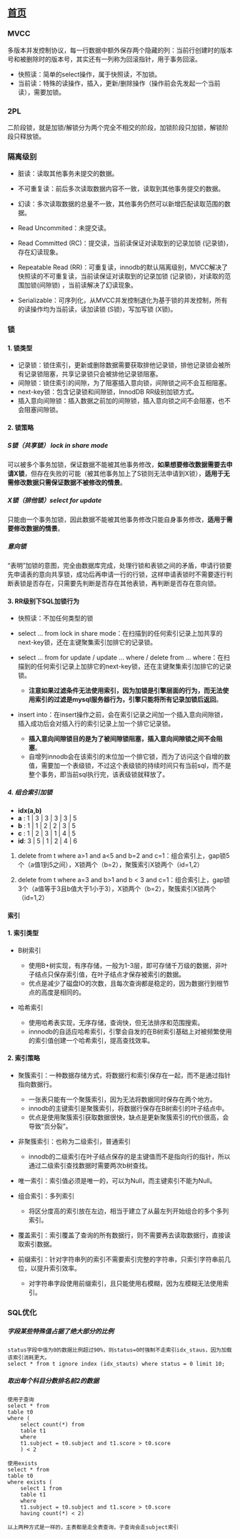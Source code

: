 ## [首页](https://kingkh1995.github.io/blog/)

### MVCC

多版本并发控制协议，每一行数据中额外保存两个隐藏的列：当前行创建时的版本号和被删除时的版本号，其实还有一列称为回滚指针，用于事务回滚。

- 快照读：简单的select操作，属于快照读，不加锁。
- 当前读：特殊的读操作，插入，更新/删除操作（操作前会先发起一个当前读），需要加锁。

### 2PL

二阶段锁，就是加锁/解锁分为两个完全不相交的阶段，加锁阶段只加锁，解锁阶段只释放锁。

### 隔离级别

- 脏读：读取其他事务未提交的数据。

- 不可重复读：前后多次读取数据内容不一致，读取到其他事务提交的数据。

- 幻读：多次读取数据的总量不一致，其他事务仍然可以新增匹配读取范围的数据。

- Read Uncommited：未提交读。

- Read Committed (RC)：提交读，当前读保证对读取到的记录加锁 (记录锁)，存在幻读现象。

- Repeatable Read (RR)：可重复读，innodb的默认隔离级别，MVCC解决了快照读的不可重复读，当前读保证对读取到的记录加锁 (记录锁)，对读取的范围加锁(间隙锁)
  ，当前读解决了幻读现象。

- Serializable：可序列化，从MVCC并发控制退化为基于锁的并发控制，所有的读操作均为当前读，读加读锁 (S锁)，写加写锁 (X锁)。

### 锁

#### 1. 锁类型

- 记录锁：锁住索引，更新或删除数据需要获取排他记录锁，排他记录锁会被所有记录锁阻塞，共享记录锁只会被排他记录锁阻塞。
- 间隙锁：锁住索引的间隙，为了阻塞插入意向锁，间隙锁之间不会互相阻塞。
- next-key锁：包含记录锁和间隙锁，InnodDB RR级别加锁方式。
- 插入意向间隙锁：插入数据之前加的间隙锁，插入意向锁之间不会阻塞，也不会阻塞间隙锁。

#### 2. 锁策略

##### S锁（共享锁） lock in share mode

可以被多个事务加锁，保证数据不能被其他事务修改，**如果想要修改数据需要去申请X锁**，但存在失败的可能（被其他事务加上了S锁则无法申请到X锁），**适用于无需修改数据只需保证数据不被修改的情景**。

##### X锁（排他锁）select for update

只能由一个事务加锁，因此数据不能被其他事务修改只能自身事务修改，**适用于需要修改数据的情景**。

##### 意向锁

“表明”加锁的意图，完全由数据库完成，处理行锁和表锁之间的矛盾，申请行锁要先申请表的意向共享锁，成功后再申请一行的行锁，这样申请表锁时不需要逐行判断表锁是否存在，只需要先判断是否存在其他表锁，再判断是否存在意向锁。

#### 3. RR级别下SQL加锁行为

- 快照读：不加任何类型的锁

- select ... from lock in share mode：在扫描到的任何索引记录上加共享的next-key锁，还在主键聚集索引加排它的记录锁。

- select ... from for update / update ... where / delete from ...
  where：在扫描到的任何索引记录上加排它的next-key锁，还在主键聚集索引加排它的记录锁。
    - **注意如果过滤条件无法使用索引，因为加锁是引擎层面的行为，而无法使用索引的过滤是mysql服务器行为，引擎只能将所有记录加锁后返回**。
- insert into：在insert操作之前，会在索引记录之间加一个插入意向间隙锁，插入成功后会对插入行的索引记录上加一个排它记录锁。
    - **插入意向间隙锁目的是为了被间隙锁阻塞，插入意向间隙锁之间不会阻塞**。
    - 自增列innodb会在该索引的末位加一个排它锁，而为了访问这个自增的数值，需要加一个表级锁，不过这个表级锁的持续时间只有当前sql，而不是整个事务，即当前sql执行完，该表级锁就释放了。

##### 4. 组合索引加锁

- **idx(a,b)**
- **a** : 1 | 3 | 3 | 3 | 3 | 5
- **b** : 1 | 1 | 2 | 2 | 3 | 5
- **c** : 1 | 2 | 3 | 1 | 4 | 5
- **id**: 3 | 5 | 1 | 2 | 4 | 6

1. delete from t where a>1 and a<5 and b=2 and c=1：组合索引上，gap锁5个（a值1到5之间），X锁两个（b=2），聚簇索引X锁两个（id=1,2）

2. delete from t where a=3 and b>1 and b < 3 and
   c=1：组合索引上，gap锁3个（a值等于3且b值大于1小于3），X锁两个（b=2），聚簇索引X锁两个（id=1,2）

#### 索引

#### 1. 索引类型

- B树索引
    - 使用B+树实现，有序存储，一般为1-3层，即可存储千万级的数据，非叶子结点只保存索引值，在叶子结点才保存被索引的数据。
    - 优点是减少了磁盘IO的次数，且每次查询都是稳定的，因为数据行到根节点的高度是相同的。

- 哈希索引
    - 使用哈希表实现，无序存储，查询快，但无法排序和范围搜索。
    - innnodb的自适应哈希索引，引擎会自发的在B树索引基础上对被频繁使用的索引值创建一个哈希索引，提高查找效率。

#### 2. 索引策略

- 聚簇索引：一种数据存储方式，将数据行和索引保存在一起，而不是通过指针指向数据行。
    - 一张表只能有一个聚簇索引，因为无法将数据同时保存在两个地方。
    - innodb的主键索引是聚簇索引，将数据行保存在B树索引的叶子结点中。
    - 优点是使用聚簇索引获取数据很快，缺点是更新聚簇索引的代价很高，会导致“页分裂”。

- 非聚簇索引：也称为二级索引，普通索引
    - innodb的二级索引在叶子结点保存的是主键值而不是指向行的指针，所以通过二级索引查找数据时需要两次b树查找。

- 唯一索引：索引值必须是唯一的，可以为Null，而主键索引不能为Null。

- 组合索引：多列索引
    - 将区分度高的索引放在左边，相当于建立了从最左列开始组合的多个多列索引。

- 覆盖索引：索引覆盖了查询的所有数据行，则不需要再去读取数据行，直接读取索引数据。

- 前缀索引：针对字符串列的索引不需要索引完整的字符串，只索引字符串前几位，以提升索引效率。
    - 对字符串字段使用前缀索引，且只能使用右模糊，因为左模糊无法使用索引。

### SQL优化

##### 字段某些特殊值占据了绝大部分的比例

``` text
status字段中值为0的数据比例超过90%，则status=0时强制不走索引idx_staus，因为加载该索引消耗更大。
select * from t ignore index (idx_stauts) where status = 0 limit 10;
```

##### 取出每个科目分数排名前2的数据

``` text
使用子查询
select * from 
table t0 
where (
    select count(*) from 
    table t1 
    where 
    t1.subject = t0.subject and t1.score > t0.score
    ) < 2

使用exists
select * from
table t0
where exists (
    select 1 from 
    table t1
    where 
    t1.subject = t0.subject and t1.score > t0.score
    having count(*) < 2)

以上两种方式是一样的，主表都是走全表查询，子查询会走subject索引
```
